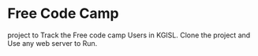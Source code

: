 Free Code Camp
==============

project to Track the Free code camp Users in KGISL. Clone the project and Use any web server to Run. 
